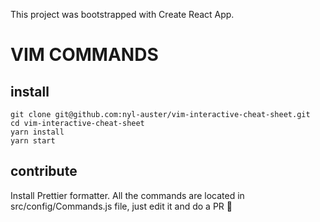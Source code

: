 This project was bootstrapped with Create React App.

# VIM COMMANDS

## install

```
git clone git@github.com:nyl-auster/vim-interactive-cheat-sheet.git
cd vim-interactive-cheat-sheet
yarn install
yarn start
```

## contribute

Install Prettier formatter.
All the commands are located in src/config/Commands.js file, just edit it and do a PR 🦄 
